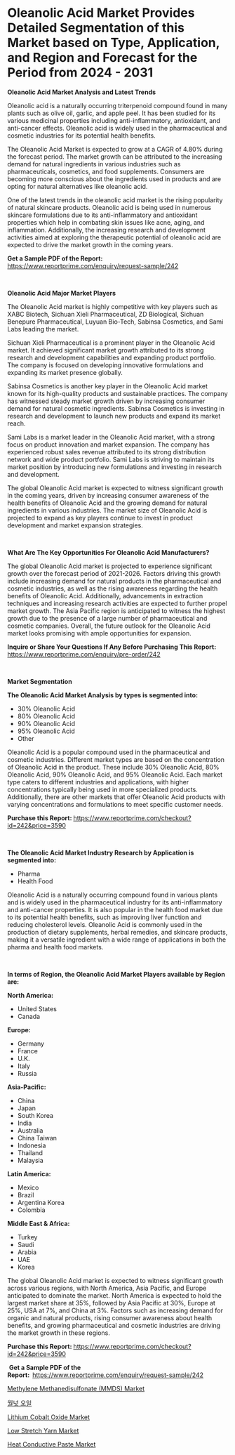 <p><h1>Oleanolic Acid Market Provides Detailed Segmentation of this Market based on Type, Application, and Region and Forecast for the Period from 2024 - 2031</h1></p><p><strong>Oleanolic Acid Market Analysis and Latest Trends</strong></p>
<p><p>Oleanolic acid is a naturally occurring triterpenoid compound found in many plants such as olive oil, garlic, and apple peel. It has been studied for its various medicinal properties including anti-inflammatory, antioxidant, and anti-cancer effects. Oleanolic acid is widely used in the pharmaceutical and cosmetic industries for its potential health benefits.</p><p>The Oleanolic Acid Market is expected to grow at a CAGR of 4.80% during the forecast period. The market growth can be attributed to the increasing demand for natural ingredients in various industries such as pharmaceuticals, cosmetics, and food supplements. Consumers are becoming more conscious about the ingredients used in products and are opting for natural alternatives like oleanolic acid.</p><p>One of the latest trends in the oleanolic acid market is the rising popularity of natural skincare products. Oleanolic acid is being used in numerous skincare formulations due to its anti-inflammatory and antioxidant properties which help in combating skin issues like acne, aging, and inflammation. Additionally, the increasing research and development activities aimed at exploring the therapeutic potential of oleanolic acid are expected to drive the market growth in the coming years.</p></p>
<p><strong>Get a Sample PDF of the Report:&nbsp;</strong> <a href="https://www.reportprime.com/enquiry/request-sample/242">https://www.reportprime.com/enquiry/request-sample/242</a></p>
<p>&nbsp;</p>
<p><strong>Oleanolic Acid Major Market Players</strong></p>
<p><p>The Oleanolic Acid market is highly competitive with key players such as XABC Biotech, Sichuan Xieli Pharmaceutical, ZD Biological, Sichuan Benepure Pharmaceutical, Luyuan Bio-Tech, Sabinsa Cosmetics, and Sami Labs leading the market. </p><p>Sichuan Xieli Pharmaceutical is a prominent player in the Oleanolic Acid market. It achieved significant market growth attributed to its strong research and development capabilities and expanding product portfolio. The company is focused on developing innovative formulations and expanding its market presence globally.</p><p>Sabinsa Cosmetics is another key player in the Oleanolic Acid market known for its high-quality products and sustainable practices. The company has witnessed steady market growth driven by increasing consumer demand for natural cosmetic ingredients. Sabinsa Cosmetics is investing in research and development to launch new products and expand its market reach.</p><p>Sami Labs is a market leader in the Oleanolic Acid market, with a strong focus on product innovation and market expansion. The company has experienced robust sales revenue attributed to its strong distribution network and wide product portfolio. Sami Labs is striving to maintain its market position by introducing new formulations and investing in research and development.</p><p>The global Oleanolic Acid market is expected to witness significant growth in the coming years, driven by increasing consumer awareness of the health benefits of Oleanolic Acid and the growing demand for natural ingredients in various industries. The market size of Oleanolic Acid is projected to expand as key players continue to invest in product development and market expansion strategies.</p></p>
<p>&nbsp;</p>
<p><strong>What Are The Key Opportunities For Oleanolic Acid Manufacturers?</strong></p>
<p><p>The global Oleanolic Acid market is projected to experience significant growth over the forecast period of 2021-2026. Factors driving this growth include increasing demand for natural products in the pharmaceutical and cosmetic industries, as well as the rising awareness regarding the health benefits of Oleanolic Acid. Additionally, advancements in extraction techniques and increasing research activities are expected to further propel market growth. The Asia Pacific region is anticipated to witness the highest growth due to the presence of a large number of pharmaceutical and cosmetic companies. Overall, the future outlook for the Oleanolic Acid market looks promising with ample opportunities for expansion.</p></p>
<p><strong>Inquire or Share Your Questions If Any Before Purchasing This Report:</strong> <a href="https://www.reportprime.com/enquiry/pre-order/242">https://www.reportprime.com/enquiry/pre-order/242</a></p>
<p>&nbsp;</p>
<p><strong>Market Segmentation</strong></p>
<p><strong>The Oleanolic Acid Market Analysis by types is segmented into:</strong></p>
<p><ul><li>30% Oleanolic Acid</li><li>80% Oleanolic Acid</li><li>90% Oleanolic Acid</li><li>95% Oleanolic Acid</li><li>Other</li></ul></p>
<p><p>Oleanolic Acid is a popular compound used in the pharmaceutical and cosmetic industries. Different market types are based on the concentration of Oleanolic Acid in the product. These include 30% Oleanolic Acid, 80% Oleanolic Acid, 90% Oleanolic Acid, and 95% Oleanolic Acid. Each market type caters to different industries and applications, with higher concentrations typically being used in more specialized products. Additionally, there are other markets that offer Oleanolic Acid products with varying concentrations and formulations to meet specific customer needs.</p></p>
<p><strong>Purchase this Report:&nbsp;</strong><a href="https://www.reportprime.com/checkout?id=242&price=3590">https://www.reportprime.com/checkout?id=242&price=3590</a></p>
<p>&nbsp;</p>
<p><strong>The Oleanolic Acid Market Industry Research by Application is segmented into:</strong></p>
<p><ul><li>Pharma</li><li>Health Food</li></ul></p>
<p><p>Oleanolic Acid is a naturally occurring compound found in various plants and is widely used in the pharmaceutical industry for its anti-inflammatory and anti-cancer properties. It is also popular in the health food market due to its potential health benefits, such as improving liver function and reducing cholesterol levels. Oleanolic Acid is commonly used in the production of dietary supplements, herbal remedies, and skincare products, making it a versatile ingredient with a wide range of applications in both the pharma and health food markets.</p></p>
<p>&nbsp;</p>
<p><strong>In terms of Region, the Oleanolic Acid Market Players available by Region are:</strong></p>
<p>
    <p> <strong> North America: </strong>
        <ul>
            <li>United States</li>
            <li>Canada</li>
        </ul>
        </p> 
    <p> <strong> Europe: </strong>
        <ul>
            <li>Germany</li>
            <li>France</li>
            <li>U.K.</li>
            <li>Italy</li>
            <li>Russia</li>
        </ul>
        </p> 
    <p> <strong> Asia-Pacific: </strong>
        <ul>
            <li>China</li>
            <li>Japan</li>
            <li>South Korea</li>
            <li>India</li>
            <li>Australia</li>
            <li>China Taiwan</li>
            <li>Indonesia</li>
            <li>Thailand</li>
            <li>Malaysia</li>
        </ul>
        </p> 
    <p> <strong> Latin America: </strong>
        <ul>
            <li>Mexico</li>
            <li>Brazil</li>
            <li>Argentina Korea</li>
            <li>Colombia</li>
        </ul>
        </p> 
    <p> <strong> Middle East & Africa: </strong>
        <ul>
            <li>Turkey</li>
            <li>Saudi</li>
            <li>Arabia</li>
            <li>UAE</li>
            <li>Korea</li>
        </ul>
    </p>
    </p>
<p><p>The global Oleanolic Acid market is expected to witness significant growth across various regions, with North America, Asia Pacific, and Europe anticipated to dominate the market. North America is expected to hold the largest market share at 35%, followed by Asia Pacific at 30%, Europe at 25%, USA at 7%, and China at 3%. Factors such as increasing demand for organic and natural products, rising consumer awareness about health benefits, and growing pharmaceutical and cosmetic industries are driving the market growth in these regions.</p></p>
<p><strong>Purchase this Report: </strong><a href="https://www.reportprime.com/checkout?id=242&price=3590">https://www.reportprime.com/checkout?id=242&price=3590</a></p>
<p>&nbsp;<strong>Get a Sample PDF of the Report:&nbsp;&nbsp;</strong><a href="https://www.reportprime.com/enquiry/request-sample/242">https://www.reportprime.com/enquiry/request-sample/242</a></p>
<p><strong></strong></p>
<p><p><a href="https://issuu.com/reportprime-2/docs/methylene-methanedisulfonate-mmds-market-size-2030">Methylene Methanedisulfonate (MMDS) Market</a></p><p><a href="https://medium.com/@georgebesoiu20221/%ED%98%B8%EB%91%90-%EC%98%A4%EC%9D%BC-%EC%8B%9C%EC%9E%A5-%EC%A0%84%EB%A7%9D-%EC%8B%9C%EC%9E%A5-%EB%8F%99%ED%96%A5-%EC%84%B1%EC%9E%A5-2024%EB%85%84%EB%B6%80%ED%84%B0-2031%EB%85%84%EA%B9%8C%EC%A7%80-%EC%98%88%EC%B8%A1%EB%90%9C-%EA%B2%83%EA%B9%8C%EC%A7%80-51471b975e25">월넛 오일</a></p><p><a href="https://github.com/lubmix/Market-Research-Report-List-1/blob/main/lithium-cobalt-oxide-market.md">Lithium Cobalt Oxide Market</a></p><p><a href="https://issuu.com/reportprime-2/docs/low-stretch-yarn-market-size-2030.pptx">Low Stretch Yarn Market</a></p><p><a href="https://github.com/joannagoyvaerts/Market-Research-Report-List-1/blob/main/heat-conductive-paste-market.md">Heat Conductive Paste Market</a></p></p>